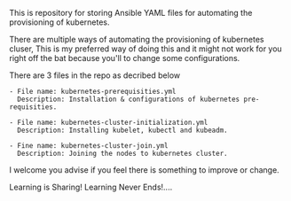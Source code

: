This is repository for storing Ansible YAML files for automating the provisioning of kubernetes.

There are multiple ways of automating the provisioning of kubernetes cluser, This is my preferred way of doing this and 
it might not work for you right off the bat because you'll to change some configurations.

There are 3 files in the repo as decribed below

    - File name: kubernetes-prerequisities.yml
      Description: Installation & configurations of kubernetes pre-requisities.

    - File name: kubernetes-cluster-initialization.yml
      Description: Installing kubelet, kubectl and kubeadm.

    - Fine name: kubernetes-cluster-join.yml
      Description: Joining the nodes to kubernetes cluster.

I welcome you advise if you feel there is something to improve or change.

Learning is Sharing! Learning Never Ends!....
